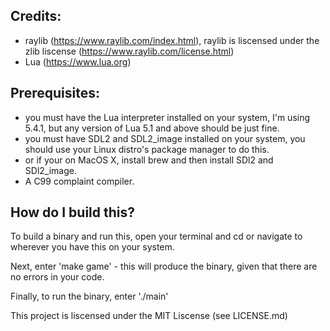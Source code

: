 ## Credits:
- raylib (https://www.raylib.com/index.html), raylib is liscensed under the zlib liscense (https://www.raylib.com/license.html)
- Lua (https://www.lua.org)

## Prerequisites:
- you must have the Lua interpreter installed on your system, I'm using 5.4.1, but any version of Lua 5.1 and above should be just fine.
- you must have SDL2 and SDL2_image installed on your system, you should use your Linux distro's package manager to do this.
- or if your on MacOS X, install brew and then install SDl2 and SDl2_image.
- A C99 complaint compiler.

## How do I build this?
To build a binary and run this, open your terminal and cd or navigate to wherever you have this on your system.

Next, enter 'make game' - this will produce the binary, given that there are no errors in your code.

Finally, to run the binary, enter './main'

This project is liscensed under the MIT Liscense (see LICENSE.md)